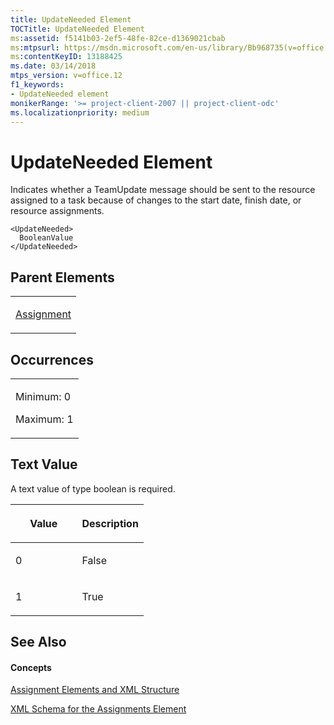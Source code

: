 ```yaml
---
title: UpdateNeeded Element
TOCTitle: UpdateNeeded Element
ms:assetid: f5141b03-2ef5-48fe-82ce-d1369021cbab
ms:mtpsurl: https://msdn.microsoft.com/en-us/library/Bb968735(v=office.12)
ms:contentKeyID: 13188425
ms.date: 03/14/2018
mtps_version: v=office.12
f1_keywords:
- UpdateNeeded element
monikerRange: '>= project-client-2007 || project-client-odc'
ms.localizationpriority: medium
---
```


# UpdateNeeded Element




Indicates whether a TeamUpdate message should be sent to the resource assigned to a task because of changes to the start date, finish date, or resource assignments.

    <UpdateNeeded>
      BooleanValue
    </UpdateNeeded>

## Parent Elements

<table>
<colgroup>
<col style="width: 100%" />
</colgroup>
<tbody>
<tr class="odd">
<td><p><a href="assignment-element.md">Assignment</a></p></td>
</tr>
</tbody>
</table>

## Occurrences

<table>
<colgroup>
<col style="width: 100%" />
</colgroup>
<tbody>
<tr class="odd">
<td><p>Minimum: 0</p>
<p>Maximum: 1</p></td>
</tr>
</tbody>
</table>

## Text Value

A text value of type boolean is required.

<table>
<colgroup>
<col style="width: 50%" />
<col style="width: 50%" />
</colgroup>
<thead>
<tr class="header">
<th><p>Value</p></th>
<th><p>Description</p></th>
</tr>
</thead>
<tbody>
<tr class="odd">
<td><p>0</p></td>
<td><p>False</p></td>
</tr>
<tr class="even">
<td><p>1</p></td>
<td><p>True</p></td>
</tr>
</tbody>
</table>

## See Also

#### Concepts

[Assignment Elements and XML Structure](assignment-elements-and-xml-structure.md)

[XML Schema for the Assignments Element](xml-schema-for-the-assignments-element.md)

